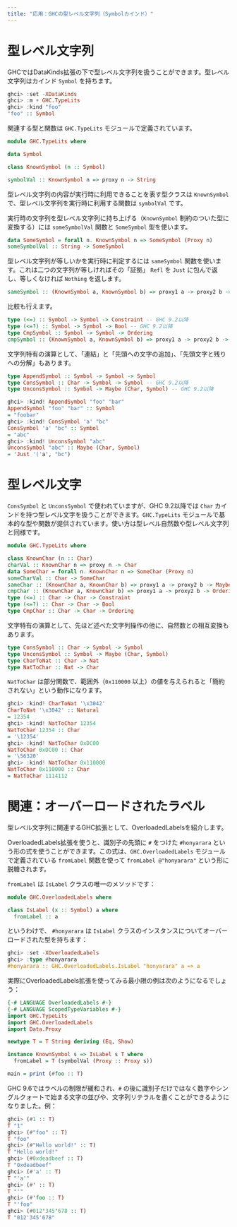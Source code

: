 ```yaml
---
title: "応用：GHCの型レベル文字列（Symbolカインド）"
---
```


# 型レベル文字列

GHCではDataKinds拡張の下で型レベル文字列を扱うことができます。型レベル文字列はカインド `Symbol` を持ちます。

```haskell
ghci> :set -XDataKinds
ghci> :m + GHC.TypeLits
ghci> :kind "foo"
"foo" :: Symbol
```

関連する型と関数は `GHC.TypeLits` モジュールで定義されています。

```haskell
module GHC.TypeLits where

data Symbol

class KnownSymbol (n :: Symbol)

symbolVal :: KnownSymbol n => proxy n -> String
```

型レベル文字列の内容が実行時に利用できることを表す型クラスは `KnownSymbol` で、型レベル文字列を実行時に利用する関数は `symbolVal` です。

実行時の文字列を型レベル文字列に持ち上げる（`KnownSymbol` 制約のついた型に変換する）には `someSymbolVal` 関数と `SomeSymbol` 型を使います。

```haskell
data SomeSymbol = forall n. KnownSymbol n => SomeSymbol (Proxy n)
someSymbolVal :: String -> SomeSymbol
```

型レベル文字列が等しいかを実行時に判定するには `sameSymbol` 関数を使います。これは二つの文字列が等しければその「証拠」 `Refl` を `Just` に包んで返し、等しくなければ `Nothing` を返します。

```haskell
sameSymbol :: (KnownSymbol a, KnownSymbol b) => proxy1 a -> proxy2 b -> Maybe (a :~: b)
```

比較も行えます。

```haskell
type (<=) :: Symbol -> Symbol -> Constraint -- GHC 9.2以降
type (<=?) :: Symbol -> Symbol -> Bool -- GHC 9.2以降
type CmpSymbol :: Symbol -> Symbol -> Ordering
cmpSymbol :: (KnownSymbol a, KnownSymbol b) => proxy1 a -> proxy2 b -> OrderingI a b -- GHC 9.2以降
```

文字列特有の演算として、「連結」と「先頭への文字の追加」、「先頭文字と残りへの分解」もあります。

```haskell
type AppendSymbol :: Symbol -> Symbol -> Symbol
type ConsSymbol :: Char -> Symbol -> Symbol -- GHC 9.2以降
type UnconsSymbol :: Symbol -> Maybe (Char, Symbol) -- GHC 9.2以降
```

```haskell
ghci> :kind! AppendSymbol "foo" "bar"
AppendSymbol "foo" "bar" :: Symbol
= "foobar"
ghci> :kind! ConsSymbol 'a' "bc"
ConsSymbol 'a' "bc" :: Symbol
= "abc"
ghci> :kind! UnconsSymbol "abc"
UnconsSymbol "abc" :: Maybe (Char, Symbol)
= 'Just '('a', "bc")
```

# 型レベル文字

`ConsSymbol` と `UnconsSymbol` で使われていますが、GHC 9.2以降では `Char` カインドを持つ型レベル文字を扱うことができます。`GHC.TypeLits` モジュールで基本的な型や関数が提供されています。使い方は型レベル自然数や型レベル文字列と同様です。

```haskell
module GHC.TypeLits where

class KnownChar (n :: Char)
charVal :: KnownChar n => proxy n -> Char
data SomeChar = forall n. KnownChar n => SomeChar (Proxy n)
someCharVal :: Char -> SomeChar
sameChar :: (KnownChar a, KnownChar b) => proxy1 a -> proxy2 b -> Maybe (a :~: b)
cmpChar :: (KnownChar a, KnownChar b) => proxy1 a -> proxy2 b -> OrderingI a b
type (<=) :: Char -> Char -> Constraint
type (<=?) :: Char -> Char -> Bool
type CmpChar :: Char -> Char -> Ordering
```

文字特有の演算として、先ほど述べた文字列操作の他に、自然数との相互変換もあります。

```haskell
type ConsSymbol :: Char -> Symbol -> Symbol
type UnconsSymbol :: Symbol -> Maybe (Char, Symbol)
type CharToNat :: Char -> Nat
type NatToChar :: Nat -> Char
```

`NatToChar` は部分関数で、範囲外（`0x110000` 以上）の値を与えられると「簡約されない」という動作になります。

```haskell
ghci> :kind! CharToNat '\x3042'
CharToNat '\x3042' :: Natural
= 12354
ghci> :kind! NatToChar 12354
NatToChar 12354 :: Char
= '\12354'
ghci> :kind! NatToChar 0xDC00
NatToChar 0xDC00 :: Char
= '\56320'
ghci> :kind! NatToChar 0x110000
NatToChar 0x110000 :: Char
= NatToChar 1114112
```

# 関連：オーバーロードされたラベル

型レベル文字列に関連するGHC拡張として、OverloadedLabelsを紹介します。

OverloadedLabels拡張を使うと、識別子の先頭に `#` をつけた `#honyarara` という形の式を使うことができます。この式は、`GHC.OverloadedLabels` モジュールで定義されている `fromLabel` 関数を使って `fromLabel @"honyarara"` という形に脱糖されます。

`fromLabel` は `IsLabel` クラスの唯一のメソッドです：

```haskell
module GHC.OverloadedLabels where

class IsLabel (x :: Symbol) a where
  fromLabel :: a
```

というわけで、 `#honyarara` は `IsLabel` クラスのインスタンスについてオーバーロードされた型を持ちます：

```haskell
ghci> :set -XOverloadedLabels
ghci> :type #honyarara
#honyarara :: GHC.OverloadedLabels.IsLabel "honyarara" a => a
```

実際にOverloadedLabels拡張を使ってみる最小限の例は次のようになるでしょう：

```haskell
{-# LANGUAGE OverloadedLabels #-}
{-# LANGUAGE ScopedTypeVariables #-}
import GHC.TypeLits
import GHC.OverloadedLabels
import Data.Proxy

newtype T = T String deriving (Eq, Show)

instance KnownSymbol s => IsLabel s T where
  fromLabel = T (symbolVal (Proxy :: Proxy s))

main = print (#foo :: T)
```

GHC 9.6ではラベルの制限が緩和され、`#` の後に識別子だけではなく数字やシングルクォートで始まる文字の並びや、文字列リテラルを書くことができるようになりました。例：

```haskell
ghci> (#1 :: T)
T "1"
ghci> (#"foo" :: T)
T "foo"
ghci> (#"Hello world!" :: T)
T "Hello world!"
ghci> (#0xdeadbeef :: T)
T "0xdeadbeef"
ghci> (#'a' :: T)
T "'a'"
ghci> (#' :: T)
T "'"
ghci> (#'foo :: T)
T "'foo"
ghci> (#012'345'678 :: T)
T "012'345'678"
```
